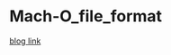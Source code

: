 # Mach-O_file_format
[blog link](http://blog.zdzhong.com/2017/03/06/Mach-O-%E5%8F%AF%E6%89%A7%E8%A1%8C%E6%96%87%E4%BB%B6%E6%A0%BC%E5%BC%8F/)
